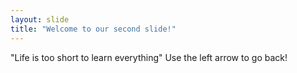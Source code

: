```yaml
---
layout: slide
title: "Welcome to our second slide!"
---
```

"Life is too short to learn everything"
Use the left arrow to go back!

